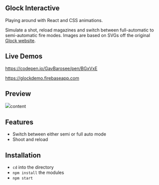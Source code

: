 ## Glock Interactive

Playing around with React and CSS animations. 

Simulate a shot, reload magazines and switch between full-automatic to semi-automatic fire modes. Images are based on SVGs off the original [Glock website](http://19x.glock.us).


## Live Demos

https://codepen.io/GavBarosee/pen/BGxVxE

https://glockdemo.firebaseapp.com

## Preview
![](glock.gif)content

## Features

- Switch between either semi or full auto mode
- Shoot and reload 


## Installation

- ```cd``` into the directory
- ```npm install``` the modules
- ```npm start```

